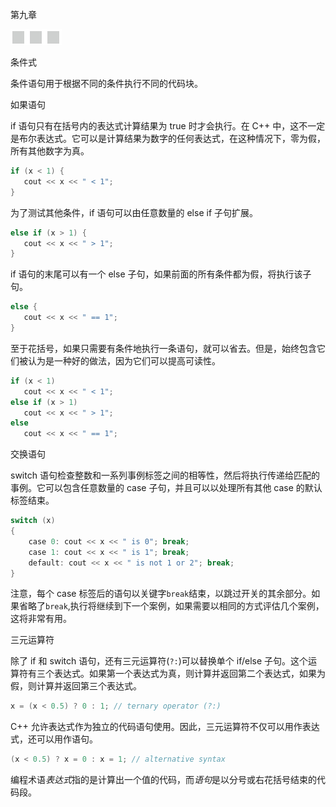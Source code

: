 第九章

![image](img/frontdot.jpg)

条件式

条件语句用于根据不同的条件执行不同的代码块。

如果语句

if 语句只有在括号内的表达式计算结果为 true 时才会执行。在 C++ 中，这不一定是布尔表达式。它可以是计算结果为数字的任何表达式，在这种情况下，零为假，所有其他数字为真。

```cpp
if (x < 1) {
   cout << x << " < 1";
}
```

为了测试其他条件，if 语句可以由任意数量的 else if 子句扩展。

```cpp
else if (x > 1) {
   cout << x << " > 1";
}
```

if 语句的末尾可以有一个 else 子句，如果前面的所有条件都为假，将执行该子句。

```cpp
else {
   cout << x << " == 1";
}
```

至于花括号，如果只需要有条件地执行一条语句，就可以省去。但是，始终包含它们被认为是一种好的做法，因为它们可以提高可读性。

```cpp
if (x < 1)
   cout << x << " < 1";
else if (x > 1)
   cout << x << " > 1";
else
   cout << x << " == 1";
```

交换语句

switch 语句检查整数和一系列事例标签之间的相等性，然后将执行传递给匹配的事例。它可以包含任意数量的 case 子句，并且可以以处理所有其他 case 的默认标签结束。

```cpp
switch (x)
{
    case 0: cout << x << " is 0"; break;
    case 1: cout << x << " is 1"; break;
    default: cout << x << " is not 1 or 2"; break;
}
```

注意，每个 case 标签后的语句以关键字`break`结束，以跳过开关的其余部分。如果省略了`break`,执行将继续到下一个案例，如果需要以相同的方式评估几个案例，这将非常有用。

三元运算符

除了 if 和 switch 语句，还有三元运算符(`?:`)可以替换单个 if/else 子句。这个运算符有三个表达式。如果第一个表达式为真，则计算并返回第二个表达式，如果为假，则计算并返回第三个表达式。

```cpp
x = (x < 0.5) ? 0 : 1; // ternary operator (?:)
```

C++ 允许表达式作为独立的代码语句使用。因此，三元运算符不仅可以用作表达式，还可以用作语句。

```cpp
(x < 0.5) ? x = 0 : x = 1; // alternative syntax
```

编程术语*表达式*指的是计算出一个值的代码，而*语句*是以分号或右花括号结束的代码段。